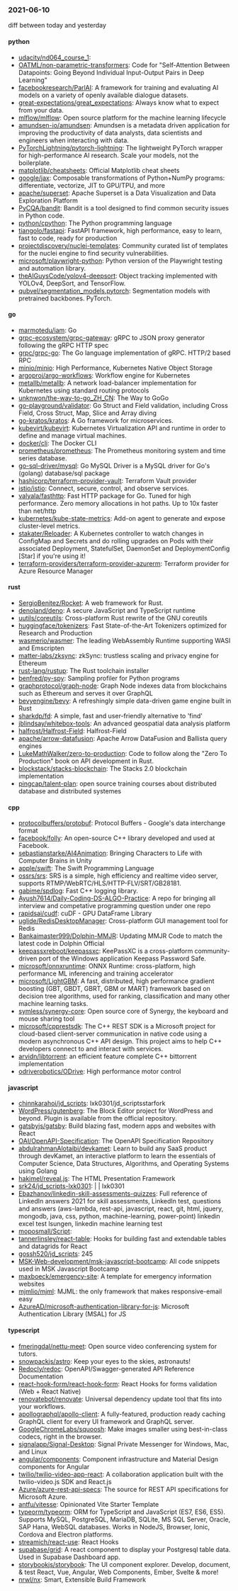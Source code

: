 ### 2021-06-10
diff between today and yesterday

#### python
* [udacity/nd064_course_1](https://github.com/udacity/nd064_course_1): 
* [OATML/non-parametric-transformers](https://github.com/OATML/non-parametric-transformers): Code for "Self-Attention Between Datapoints: Going Beyond Individual Input-Output Pairs in Deep Learning"
* [facebookresearch/ParlAI](https://github.com/facebookresearch/ParlAI): A framework for training and evaluating AI models on a variety of openly available dialogue datasets.
* [great-expectations/great_expectations](https://github.com/great-expectations/great_expectations): Always know what to expect from your data.
* [mlflow/mlflow](https://github.com/mlflow/mlflow): Open source platform for the machine learning lifecycle
* [amundsen-io/amundsen](https://github.com/amundsen-io/amundsen): Amundsen is a metadata driven application for improving the productivity of data analysts, data scientists and engineers when interacting with data.
* [PyTorchLightning/pytorch-lightning](https://github.com/PyTorchLightning/pytorch-lightning): The lightweight PyTorch wrapper for high-performance AI research. Scale your models, not the boilerplate.
* [matplotlib/cheatsheets](https://github.com/matplotlib/cheatsheets): Official Matplotlib cheat sheets
* [google/jax](https://github.com/google/jax): Composable transformations of Python+NumPy programs: differentiate, vectorize, JIT to GPU/TPU, and more
* [apache/superset](https://github.com/apache/superset): Apache Superset is a Data Visualization and Data Exploration Platform
* [PyCQA/bandit](https://github.com/PyCQA/bandit): Bandit is a tool designed to find common security issues in Python code.
* [python/cpython](https://github.com/python/cpython): The Python programming language
* [tiangolo/fastapi](https://github.com/tiangolo/fastapi): FastAPI framework, high performance, easy to learn, fast to code, ready for production
* [projectdiscovery/nuclei-templates](https://github.com/projectdiscovery/nuclei-templates): Community curated list of templates for the nuclei engine to find security vulnerabilities.
* [microsoft/playwright-python](https://github.com/microsoft/playwright-python): Python version of the Playwright testing and automation library.
* [theAIGuysCode/yolov4-deepsort](https://github.com/theAIGuysCode/yolov4-deepsort): Object tracking implemented with YOLOv4, DeepSort, and TensorFlow.
* [qubvel/segmentation_models.pytorch](https://github.com/qubvel/segmentation_models.pytorch): Segmentation models with pretrained backbones. PyTorch.

#### go
* [marmotedu/iam](https://github.com/marmotedu/iam): Go 
* [grpc-ecosystem/grpc-gateway](https://github.com/grpc-ecosystem/grpc-gateway): gRPC to JSON proxy generator following the gRPC HTTP spec
* [grpc/grpc-go](https://github.com/grpc/grpc-go): The Go language implementation of gRPC. HTTP/2 based RPC
* [minio/minio](https://github.com/minio/minio): High Performance, Kubernetes Native Object Storage
* [argoproj/argo-workflows](https://github.com/argoproj/argo-workflows): Workflow engine for Kubernetes
* [metallb/metallb](https://github.com/metallb/metallb): A network load-balancer implementation for Kubernetes using standard routing protocols
* [unknwon/the-way-to-go_ZH_CN](https://github.com/unknwon/the-way-to-go_ZH_CN): The Way to GoGo 
* [go-playground/validator](https://github.com/go-playground/validator): Go Struct and Field validation, including Cross Field, Cross Struct, Map, Slice and Array diving
* [go-kratos/kratos](https://github.com/go-kratos/kratos): A Go framework for microservices.
* [kubevirt/kubevirt](https://github.com/kubevirt/kubevirt): Kubernetes Virtualization API and runtime in order to define and manage virtual machines.
* [docker/cli](https://github.com/docker/cli): The Docker CLI
* [prometheus/prometheus](https://github.com/prometheus/prometheus): The Prometheus monitoring system and time series database.
* [go-sql-driver/mysql](https://github.com/go-sql-driver/mysql): Go MySQL Driver is a MySQL driver for Go's (golang) database/sql package
* [hashicorp/terraform-provider-vault](https://github.com/hashicorp/terraform-provider-vault): Terraform Vault provider
* [istio/istio](https://github.com/istio/istio): Connect, secure, control, and observe services.
* [valyala/fasthttp](https://github.com/valyala/fasthttp): Fast HTTP package for Go. Tuned for high performance. Zero memory allocations in hot paths. Up to 10x faster than net/http
* [kubernetes/kube-state-metrics](https://github.com/kubernetes/kube-state-metrics): Add-on agent to generate and expose cluster-level metrics.
* [stakater/Reloader](https://github.com/stakater/Reloader): A Kubernetes controller to watch changes in ConfigMap and Secrets and do rolling upgrades on Pods with their associated Deployment, StatefulSet, DaemonSet and DeploymentConfig  [Star] if you're using it!
* [terraform-providers/terraform-provider-azurerm](https://github.com/terraform-providers/terraform-provider-azurerm): Terraform provider for Azure Resource Manager

#### rust
* [SergioBenitez/Rocket](https://github.com/SergioBenitez/Rocket): A web framework for Rust.
* [denoland/deno](https://github.com/denoland/deno): A secure JavaScript and TypeScript runtime
* [uutils/coreutils](https://github.com/uutils/coreutils): Cross-platform Rust rewrite of the GNU coreutils
* [huggingface/tokenizers](https://github.com/huggingface/tokenizers):  Fast State-of-the-Art Tokenizers optimized for Research and Production
* [wasmerio/wasmer](https://github.com/wasmerio/wasmer):  The leading WebAssembly Runtime supporting WASI and Emscripten
* [matter-labs/zksync](https://github.com/matter-labs/zksync): zkSync: trustless scaling and privacy engine for Ethereum
* [rust-lang/rustup](https://github.com/rust-lang/rustup): The Rust toolchain installer
* [benfred/py-spy](https://github.com/benfred/py-spy): Sampling profiler for Python programs
* [graphprotocol/graph-node](https://github.com/graphprotocol/graph-node): Graph Node indexes data from blockchains such as Ethereum and serves it over GraphQL
* [bevyengine/bevy](https://github.com/bevyengine/bevy): A refreshingly simple data-driven game engine built in Rust
* [sharkdp/fd](https://github.com/sharkdp/fd): A simple, fast and user-friendly alternative to 'find'
* [jblindsay/whitebox-tools](https://github.com/jblindsay/whitebox-tools): An advanced geospatial data analysis platform
* [halfrost/Halfrost-Field](https://github.com/halfrost/Halfrost-Field):    Halfrost-Field 
* [apache/arrow-datafusion](https://github.com/apache/arrow-datafusion): Apache Arrow DataFusion and Ballista query engines
* [LukeMathWalker/zero-to-production](https://github.com/LukeMathWalker/zero-to-production): Code to follow along the "Zero To Production" book on API development in Rust.
* [blockstack/stacks-blockchain](https://github.com/blockstack/stacks-blockchain): The Stacks 2.0 blockchain implementation
* [pingcap/talent-plan](https://github.com/pingcap/talent-plan): open source training courses about distributed database and distributed systemes

#### cpp
* [protocolbuffers/protobuf](https://github.com/protocolbuffers/protobuf): Protocol Buffers - Google's data interchange format
* [facebook/folly](https://github.com/facebook/folly): An open-source C++ library developed and used at Facebook.
* [sebastianstarke/AI4Animation](https://github.com/sebastianstarke/AI4Animation): Bringing Characters to Life with Computer Brains in Unity
* [apple/swift](https://github.com/apple/swift): The Swift Programming Language
* [ossrs/srs](https://github.com/ossrs/srs): SRS is a simple, high efficiency and realtime video server, supports RTMP/WebRTC/HLS/HTTP-FLV/SRT/GB28181.
* [gabime/spdlog](https://github.com/gabime/spdlog): Fast C++ logging library.
* [Ayush7614/Daily-Coding-DS-ALGO-Practice](https://github.com/Ayush7614/Daily-Coding-DS-ALGO-Practice): A repo for bringing all interview and competative programming question under one repo
* [rapidsai/cudf](https://github.com/rapidsai/cudf): cuDF - GPU DataFrame Library
* [uglide/RedisDesktopManager](https://github.com/uglide/RedisDesktopManager):  Cross-platform GUI management tool for Redis
* [Bankaimaster999/Dolphin-MMJR](https://github.com/Bankaimaster999/Dolphin-MMJR): Updating MMJR Code to match the latest code in Dolphin Official
* [keepassxreboot/keepassxc](https://github.com/keepassxreboot/keepassxc): KeePassXC is a cross-platform community-driven port of the Windows application Keepass Password Safe.
* [microsoft/onnxruntime](https://github.com/microsoft/onnxruntime): ONNX Runtime: cross-platform, high performance ML inferencing and training accelerator
* [microsoft/LightGBM](https://github.com/microsoft/LightGBM): A fast, distributed, high performance gradient boosting (GBT, GBDT, GBRT, GBM or MART) framework based on decision tree algorithms, used for ranking, classification and many other machine learning tasks.
* [symless/synergy-core](https://github.com/symless/synergy-core): Open source core of Synergy, the keyboard and mouse sharing tool
* [microsoft/cpprestsdk](https://github.com/microsoft/cpprestsdk): The C++ REST SDK is a Microsoft project for cloud-based client-server communication in native code using a modern asynchronous C++ API design. This project aims to help C++ developers connect to and interact with services.
* [arvidn/libtorrent](https://github.com/arvidn/libtorrent): an efficient feature complete C++ bittorrent implementation
* [odriverobotics/ODrive](https://github.com/odriverobotics/ODrive): High performance motor control

#### javascript
* [chinnkarahoi/jd_scripts](https://github.com/chinnkarahoi/jd_scripts): lxk0301/jd_scriptsstarfork
* [WordPress/gutenberg](https://github.com/WordPress/gutenberg): The Block Editor project for WordPress and beyond. Plugin is available from the official repository.
* [gatsbyjs/gatsby](https://github.com/gatsbyjs/gatsby): Build blazing fast, modern apps and websites with React
* [OAI/OpenAPI-Specification](https://github.com/OAI/OpenAPI-Specification): The OpenAPI Specification Repository
* [abdulrahmanAlotaibi/devkamet](https://github.com/abdulrahmanAlotaibi/devkamet): Learn to build any SaaS product through devKamet, an interactive platform to learn the essentials of Computer Science, Data Structures, Algorithms, and Operating Systems using Golang 
* [hakimel/reveal.js](https://github.com/hakimel/reveal.js): The HTML Presentation Framework
* [srk24/jd_scripts-lxk0301](https://github.com/srk24/jd_scripts-lxk0301):  |  | lxk0301
* [Ebazhanov/linkedin-skill-assessments-quizzes](https://github.com/Ebazhanov/linkedin-skill-assessments-quizzes): Full reference of LinkedIn answers 2021 for skill assessments, LinkedIn test, questions and answers (aws-lambda, rest-api, javascript, react, git, html, jquery, mongodb, java, css, python, machine-learning, power-point) linkedin excel test lsungen, linkedin machine learning test
* [moposmall/Script](https://github.com/moposmall/Script): 
* [tannerlinsley/react-table](https://github.com/tannerlinsley/react-table):  Hooks for building fast and extendable tables and datagrids for React
* [gossh520/jd_scripts](https://github.com/gossh520/jd_scripts): 245
* [MSK-Web-development/msk-javascript-bootcamp](https://github.com/MSK-Web-development/msk-javascript-bootcamp): All code snippets used in MSK Javascript Bootcamp
* [maxboeck/emergency-site](https://github.com/maxboeck/emergency-site): A template for emergency information websites
* [mjmlio/mjml](https://github.com/mjmlio/mjml): MJML: the only framework that makes responsive-email easy
* [AzureAD/microsoft-authentication-library-for-js](https://github.com/AzureAD/microsoft-authentication-library-for-js): Microsoft Authentication Library (MSAL) for JS

#### typescript
* [fmeringdal/nettu-meet](https://github.com/fmeringdal/nettu-meet): Open source video conferencing system for tutors.
* [snowpackjs/astro](https://github.com/snowpackjs/astro):  Keep your eyes to the skies, astronauts!
* [Redocly/redoc](https://github.com/Redocly/redoc):  OpenAPI/Swagger-generated API Reference Documentation
* [react-hook-form/react-hook-form](https://github.com/react-hook-form/react-hook-form):  React Hooks for forms validation (Web + React Native)
* [renovatebot/renovate](https://github.com/renovatebot/renovate): Universal dependency update tool that fits into your workflows.
* [apollographql/apollo-client](https://github.com/apollographql/apollo-client):  A fully-featured, production ready caching GraphQL client for every UI framework and GraphQL server.
* [GoogleChromeLabs/squoosh](https://github.com/GoogleChromeLabs/squoosh): Make images smaller using best-in-class codecs, right in the browser.
* [signalapp/Signal-Desktop](https://github.com/signalapp/Signal-Desktop): Signal  Private Messenger for Windows, Mac, and Linux
* [angular/components](https://github.com/angular/components): Component infrastructure and Material Design components for Angular
* [twilio/twilio-video-app-react](https://github.com/twilio/twilio-video-app-react): A collaboration application built with the twilio-video.js SDK and React.js
* [Azure/azure-rest-api-specs](https://github.com/Azure/azure-rest-api-specs): The source for REST API specifications for Microsoft Azure.
* [antfu/vitesse](https://github.com/antfu/vitesse):  Opinionated Vite Starter Template
* [typeorm/typeorm](https://github.com/typeorm/typeorm): ORM for TypeScript and JavaScript (ES7, ES6, ES5). Supports MySQL, PostgreSQL, MariaDB, SQLite, MS SQL Server, Oracle, SAP Hana, WebSQL databases. Works in NodeJS, Browser, Ionic, Cordova and Electron platforms.
* [streamich/react-use](https://github.com/streamich/react-use): React Hooks  
* [supabase/grid](https://github.com/supabase/grid): A react component to display your Postgresql table data. Used in Supabase Dashboard app.
* [storybookjs/storybook](https://github.com/storybookjs/storybook):  The UI component explorer. Develop, document, & test React, Vue, Angular, Web Components, Ember, Svelte & more!
* [nrwl/nx](https://github.com/nrwl/nx): Smart, Extensible Build Framework
